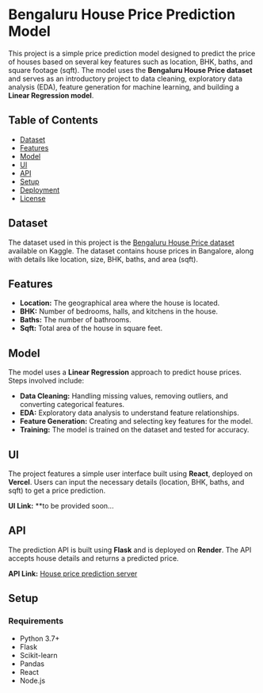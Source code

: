 # Bengaluru House Price Prediction Model

This project is a simple price prediction model designed to predict the price of houses based on several key features such as location, BHK, baths, and square footage (sqft). The model uses the **Bengaluru House Price dataset** and serves as an introductory project to data cleaning, exploratory data analysis (EDA), feature generation for machine learning, and building a **Linear Regression model**.

## Table of Contents

- [Dataset](#dataset)
- [Features](#features)
- [Model](#model)
- [UI](#ui)
- [API](#api)
- [Setup](#setup)
- [Deployment](#deployment)
- [License](#license)

## Dataset

The dataset used in this project is the [Bengaluru House Price dataset](https://www.kaggle.com/datasets/amitabhajoy/bengaluru-house-price-data?resource=download) available on Kaggle. The dataset contains house prices in Bangalore, along with details like location, size, BHK, baths, and area (sqft).

## Features

- **Location:** The geographical area where the house is located.
- **BHK:** Number of bedrooms, halls, and kitchens in the house.
- **Baths:** The number of bathrooms.
- **Sqft:** Total area of the house in square feet.

## Model

The model uses a **Linear Regression** approach to predict house prices. Steps involved include:

- **Data Cleaning:** Handling missing values, removing outliers, and converting categorical features.
- **EDA:** Exploratory data analysis to understand feature relationships.
- **Feature Generation:** Creating and selecting key features for the model.
- **Training:** The model is trained on the dataset and tested for accuracy.

## UI

The project features a simple user interface built using **React**, deployed on **Vercel**. Users can input the necessary details (location, BHK, baths, and sqft) to get a price prediction.

**UI Link:** \*\*to be provided soon...

## API

The prediction API is built using **Flask** and is deployed on **Render**. The API accepts house details and returns a predicted price.

**API Link:** [House price prediction server](https://house-price-detection.onrender.com)

## Setup

### Requirements

- Python 3.7+
- Flask
- Scikit-learn
- Pandas
- React
- Node.js
